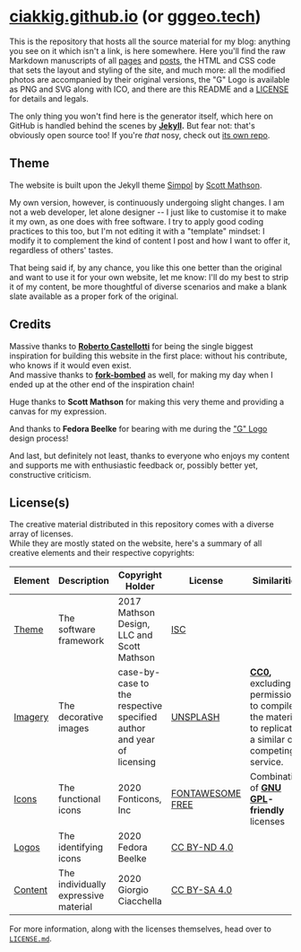 # [ciakkig.github.io](https://ciakkig.github.io) (or [gggeo.tech](https://gggeo.tech))

This is the repository that hosts all the source material for my blog: anything you see on it which isn't a link, is here somewhere.
Here you'll find the raw Markdown manuscripts of all [pages](https://github.com/ciakkig/ciakkig.github.io/blob/master/pages) and [posts](https://github.com/ciakkig/ciakkig.github.io/blob/master/posts), the HTML and CSS code that sets the layout and styling of the site, and much more: all the modified photos are accompanied by their original versions, the "G" Logo is available as PNG and SVG along with ICO, and there are this README and a [LICENSE](#licenses) for details and legals.

The only thing you won't find here is the generator itself, which here on GitHub is handled behind the scenes by **[Jekyll](https://jekyllrb.com).**
But fear not: that's obviously open source too!
If you're *that* nosy, check out [its own repo](https://github.com/jekyll/jekyll).


## Theme

The website is built upon the Jekyll theme [Simpol](https://simpol.scottmathson.com) by [Scott Mathson](https://scottmathson.com).

My own version, however, is continuously undergoing slight changes.
I am not a web developer, let alone designer -- I just like to customise it to make it my own, as one does with free software.
I try to apply good coding practices to this too, but I'm not editing it with a "template" mindset: I modify it to complement the kind of content I post and how I want to offer it, regardless of others' tastes.

That being said if, by any chance, you like this one better than the original and want to use it for your own website, let me know: I'll do my best to strip it of my content, be more thoughtful of diverse scenarios and make a blank slate available as a proper fork of the original.


## Credits

Massive thanks to **[Roberto Castellotti](https://rcastellotti.dev)** for being the single biggest inspiration for building this website in the first place: without his contribute, who knows if it would even exist.    
And massive thanks to **[fork-bombed](https://fork-bombed.github.io)** as well, for making my day when I ended up at the other end of the inspiration chain!

Huge thanks to **Scott Mathson** for making this very theme and providing a canvas for my expression.

And thanks to **Fedora Beelke** for bearing with me during the ["G" Logo](https://github.com/ciakkig/ciakkig.github.io/blob/master/assets/logo) design process!

And last, but definitely not least, thanks to everyone who enjoys my content and supports me with enthusiastic feedback or, possibly better yet, constructive criticism.


## License(s)

The creative material distributed in this repository comes with a diverse array of licenses.    
While they are mostly stated on the website, here's a summary of all creative elements and their respective copyrights:

Element       | Description                           | Copyright Holder                                                        | License                   | Similarities
---           | ---                                   | ---                                                                     | ---                       | ---
[Theme][1]    | The software framework                | 2017 Mathson Design, LLC and Scott Mathson                              | [ISC][1.1]                |
[Imagery][2]  | The decorative images                 | case-by-case to the respective specified author and year of licensing   | [UNSPLASH][2.1]           | **[CC0][2.2],** excluding permission to compile the material to replicate a similar or competing service.
[Icons][3]    | The functional icons                  | 2020 Fonticons, Inc                                                     | [FONTAWESOME FREE][3.1]   | Combination of **[GNU GPL][3.2]-friendly** licenses
[Logos][4]    | The identifying icons                 | 2020 Fedora Beelke                                                      | [CC BY-ND 4.0][4.1]       |
[Content][5]  | The individually expressive material  | 2020 Giorgio Ciacchella                                                 | [CC BY-SA 4.0][5.1]       |

[1]:    <https://github.com/ciakkig/ciakkig.github.io/blob/master/LICENSE.md#simpol-theme>
[1.1]:  <https://choosealicense.com/licenses/isc/>
[2]:    <https://github.com/ciakkig/ciakkig.github.io/blob/master/LICENSE.md#unsplash-credited-imagery>
[2.1]:  <https://unsplash.com/license>
[2.2]:  <https://creativecommons.org/publicdomain/zero/1.0>
[3]:    <https://github.com/ciakkig/ciakkig.github.io/blob/master/LICENSE.md#fontawesome-icons>
[3.1]:  <https://fontawesome.com/license/free>
[3.2]:  <https://www.gnu.org/licenses/gpl-3.0.en.html>
[4]:    <https://github.com/ciakkig/ciakkig.github.io/blob/master/LICENSE.md#logos>
[4.1]:  <https://creativecommons.org/licenses/by-nd/4.0>
[5]:    <https://github.com/ciakkig/ciakkig.github.io/blob/master/LICENSE.md#content>
[5.1]:  <https://creativecommons.org/licenses/by-sa/4.0>

For more information, along with the licenses themselves, head over to [`LICENSE.md`](https://github.com/ciakkig/ciakkig.github.io/blob/master/LICENSE.md).
